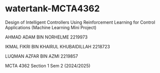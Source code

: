# watertank-MCTA4362
Design of Intelligent Controllers Using Reinforcement Learning for  Control Applications (Machine Learning Mini Project)

AHMAD ADAM BIN NORHELME 2219973

IKMAL FIKRI BIN KHAIRUL KHUBAIDILLAH 2218723

LUQMAN AZFAR BIN AZMI 2219857

MCTA 4362 Section 1 Sem 2 (2024/2025)
